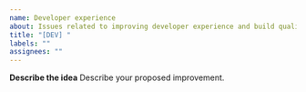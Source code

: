```yaml
---
name: Developer experience
about: Issues related to improving developer experience and build quality.
title: "[DEV] "
labels: ""
assignees: ""
---
```


**Describe the idea**
Describe your proposed improvement.
